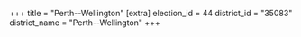 +++
title = "Perth--Wellington"
[extra]
election_id = 44
district_id = "35083"
district_name = "Perth--Wellington"
+++
